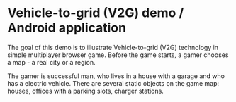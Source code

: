 # Vehicle-to-grid (V2G) demo / Android application

The goal of this demo is to illustrate Vehicle-to-grid (V2G) technology in simple multiplayer browser game. Before the game starts, a gamer chooses a map - a real city or a region.

The gamer is successful man, who lives in a house with a garage and who has a electric vehicle. There are several static objects on the game map: houses, offices with a parking slots, charger stations.

